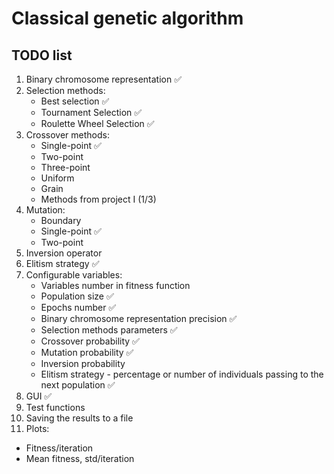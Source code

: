 # Classical genetic algorithm

## TODO list
1. Binary chromosome representation :white_check_mark:
2. Selection methods:
   * Best selection :white_check_mark:
   * Tournament Selection :white_check_mark:
   * Roulette Wheel Selection :white_check_mark:
3. Crossover methods:
   * Single-point :white_check_mark:
   * Two-point
   * Three-point
   * Uniform
   * Grain
   * Methods from project I (1/3)
4. Mutation:
   * Boundary
   * Single-point :white_check_mark:
   * Two-point
5. Inversion operator
6. Elitism strategy :white_check_mark:
7. Configurable variables:
   * Variables number in fitness function
   * Population size :white_check_mark:
   * Epochs number :white_check_mark:
   * Binary chromosome representation precision :white_check_mark:
   * Selection methods parameters :white_check_mark:
   * Crossover probability :white_check_mark:
   * Mutation probability :white_check_mark:
   * Inversion probability
   * Elitism strategy - percentage or number of individuals passing to the next population :white_check_mark:
8. GUI :white_check_mark:
9. Test functions
10. Saving the results to a file
11. Plots:
   * Fitness/iteration
   * Mean fitness, std/iteration
